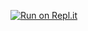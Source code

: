 [![Run on Repl.it](https://repl.it/badge/github/juniorteixeira1805/tempo_de_estudos)](https://repl.it/github/juniorteixeira1805/tempo_de_estudos)
